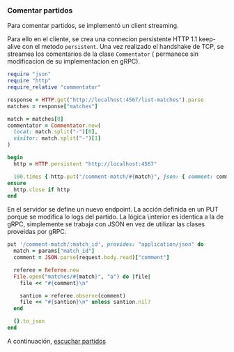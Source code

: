 ### Comentar partidos

Para comentar partidos, se implementó un client streaming.

Para ello en el cliente, se crea una connecion persistente HTTP 1.1 keep-alive con el metodo `persistent`.
Una vez realizado el handshake de TCP, se streamea los comentarios de la clase `Commentator` ( permanece sin modificacion de su implementacion en gRPC).

```ruby
require "json"
require "http"
require_relative "commentator"

response = HTTP.get("http://localhost:4567/list-matches").parse
matches = response["matches"]

match = matches[0]
commentator = Commentator.new(
  local: match.split("-")[0],
  visitor: match.split("-")[1]
)

begin
  http = HTTP.persistent "http://localhost:4567"

  100.times { http.put("/comment-match/#{match}", json: { comment: commentator.comment }).flush }
ensure
  http.close if http
end
```

En el servidor se define un nuevo endpoint. La acción definida en un PUT porque se modifica lo logs del partido.
La lógica \interior es identica a la de gRPC, simplemente se trabaja con JSON en vez de utilizar las clases proveidas por gRPC.
```ruby
put '/comment-match/:match_id', provides: "application/json" do
  match = params["match_id"]
  comment = JSON.parse(request.body.read)["comment"]

  referee = Referee.new
  File.open("matches/#{match}", "a") do |file|
    file << "#{comment}\n"

    santion = referee.observe(comment)
    file << "#{santion}\n" unless santion.nil?
  end

  {}.to_json
end
```

A continuación, [escuchar partidos](escuchar-partidos.md)

